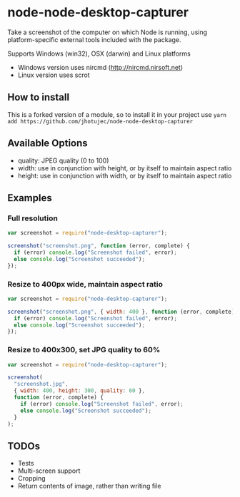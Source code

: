 # node-node-desktop-capturer

Take a screenshot of the computer on which Node is running, using platform-specific external tools included with the package.

Supports Windows (win32), OSX (darwin) and Linux platforms

- Windows version uses nircmd (http://nircmd.nirsoft.net)
- Linux version uses scrot

## How to install

This is a forked version of a module, so to install it in your project use `yarn add https://github.com/jhotujec/node-node-desktop-capturer`

## Available Options

- quality: JPEG quality (0 to 100)
- width: use in conjunction with height, or by itself to maintain aspect ratio
- height: use in conjunction with width, or by itself to maintain aspect ratio

## Examples

### Full resolution

```js
var screenshot = require("node-desktop-capturer");

screenshot("screenshot.png", function (error, complete) {
  if (error) console.log("Screenshot failed", error);
  else console.log("Screenshot succeeded");
});
```

### Resize to 400px wide, maintain aspect ratio

```js
var screenshot = require("node-desktop-capturer");

screenshot("screenshot.png", { width: 400 }, function (error, complete) {
  if (error) console.log("Screenshot failed", error);
  else console.log("Screenshot succeeded");
});
```

### Resize to 400x300, set JPG quality to 60%

```js
var screenshot = require("node-desktop-capturer");

screenshot(
  "screenshot.jpg",
  { width: 400, height: 300, quality: 60 },
  function (error, complete) {
    if (error) console.log("Screenshot failed", error);
    else console.log("Screenshot succeeded");
  }
);
```

## TODOs

- Tests
- Multi-screen support
- Cropping
- Return contents of image, rather than writing file

